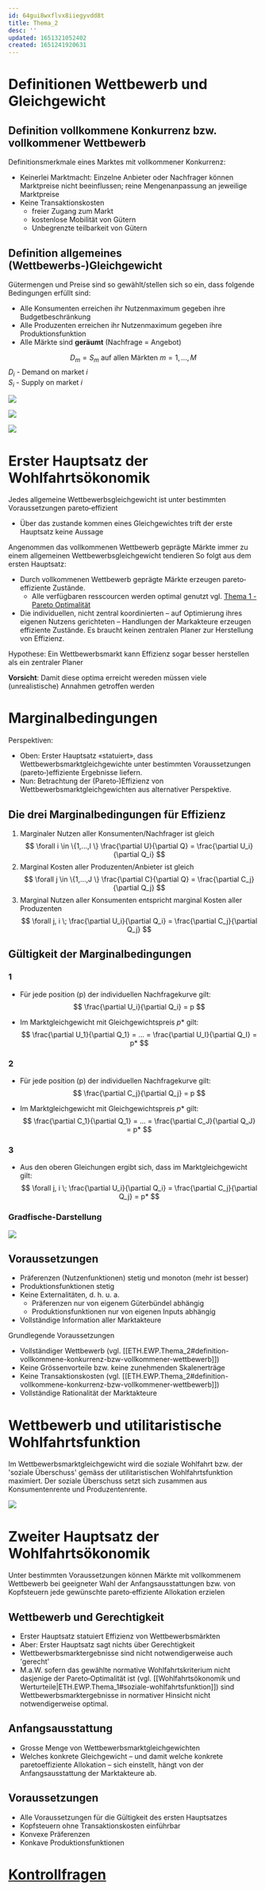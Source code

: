 ```yaml
---
id: 64gui8wxflvx8iiegyvdd8t
title: Thema_2
desc: ''
updated: 1651321052402
created: 1651241920631
---
```


# Definitionen Wettbewerb und Gleichgewicht

## Definition vollkommene Konkurrenz bzw. vollkommener Wettbewerb
Definitionsmerkmale eines Marktes mit vollkommener Konkurrenz:
- Keinerlei Marktmacht: Einzelne Anbieter oder Nachfrager können Marktpreise nicht beeinflussen; reine Mengenanpassung an jeweilige Marktpreise
- Keine Transaktionskosten
    - freier Zugang zum Markt
    - kostenlose Mobilität von Gütern
    - Unbegrenzte teilbarkeit von Gütern

## Definition allgemeines (Wettbewerbs‐)Gleichgewicht
Gütermengen und Preise sind so gewählt/stellen sich so ein, dass
folgende Bedingungen erfüllt sind:
- Alle Konsumenten erreichen ihr Nutzenmaximum gegeben ihre Budgetbeschränkung
- Alle Produzenten erreichen ihr Nutzenmaximum gegeben ihre Produktionsfunktion
- Alle Märkte sind **geräumt** (Nachfrage = Angebot)

$$
D_m = S_m \text{ auf allen Märkten } m=1,...,M
$$
$D_i$ - Demand on market $i$ <br>
$S_i$ - Supply on market $i$

![](img/2022-04-29-16-41-06.png)

![](img/2022-04-29-16-43-04.png)

![](img/2022-04-29-16-44-52.png)

# Erster Hauptsatz der Wohlfahrtsökonomik
Jedes allgemeine Wettbewerbsgleichgewicht ist
unter bestimmten Voraussetzungen pareto‐effizient

- Über das zustande kommen eines Gleichgewichtes trift der erste Hauptsatz keine Aussage 

Angenommen das vollkommenen Wettbewerb geprägte Märkte immer zu einem allgemeinen Wettbewerbsgleichgewicht tendieren
So folgt aus dem ersten Hauptsatz:
- Durch vollkommenen Wettbewerb geprägte Märkte erzeugen pareto‐effiziente Zustände.
    - Alle verfügbaren resscourcen werden optimal genutzt vgl. [Thema 1 - Pareto Optimalität](ETH.EWP.Thema_1.md#pareto-optimalität)
- Die individuellen, nicht zentral koordinierten – auf Optimierung ihres eigenen Nutzens gerichteten – Handlungen der Markakteure erzeugen effiziente Zustände. Es braucht keinen zentralen Planer zur Herstellung von Effizienz.

Hypothese: Ein Wettbewerbsmarkt kann Effizienz sogar besser herstellen als ein
zentraler Planer

**Vorsicht**: Damit diese optima erreicht wereden müssen viele (unrealistische) Annahmen getroffen werden

# Marginalbedingungen
Perspektiven:
- Oben: Erster Hauptsatz «statuiert», dass Wettbewerbsmarktgleichgewichte unter bestimmten Voraussetzungen (pareto‐)effiziente Ergebnisse liefern.
- Nun: Betrachtung der (Pareto‐)Effizienz von Wettbewerbsmarktgleichgewichten aus alternativer Perspektive.

## Die drei Marginalbedingungen für Effizienz
1. Marginaler Nutzen aller Konsumenten/Nachfrager ist gleich
$$
\forall i \in \{1,...,I \} \frac{\partial U}{\partial Q} = \frac{\partial U_i}{\partial Q_i}
$$
2. Marginal Kosten aller Produzenten/Anbieter ist gleich 
$$
\forall j \in \{1,...,J \} \frac{\partial C}{\partial Q} = \frac{\partial C_j}{\partial Q_j}
$$
3. Marginal Nutzen aller Konsumenten entspricht marginal Kosten aller Produzenten
$$
\forall j, i \; \frac{\partial U_i}{\partial Q_i} = \frac{\partial C_j}{\partial Q_j}
$$

## Gültigkeit der Marginalbedingungen
### 1
- Für jede position (p) der individuellen Nachfragekurve gilt:
$$
\frac{\partial U_i}{\partial Q_i} = p
$$

- Im Marktgleichgewicht mit Gleichgewichtspreis $p*$ gilt:
 $$
\frac{\partial U_1}{\partial Q_1} = ... = \frac{\partial U_I}{\partial Q_I} = p*
$$

### 2
- Für jede position (p) der individuellen Nachfragekurve gilt:
$$
\frac{\partial C_j}{\partial Q_j} = p
$$

- Im Marktgleichgewicht mit Gleichgewichtspreis $p*$ gilt:
$$
\frac{\partial C_1}{\partial Q_1} = ... = \frac{\partial C_J}{\partial Q_J} = p*
$$

### 3
- Aus den oberen Gleichungen ergibt sich, dass im Marktgleichgewicht gilt:
$$
\forall j, i \; \frac{\partial U_i}{\partial Q_i} = \frac{\partial C_j}{\partial Q_j} = p* 
$$

### Gradfische-Darstellung
![](img/2022-04-29-20-51-58.png)

## Voraussetzungen
- Präferenzen (Nutzenfunktionen) stetig und monoton (mehr ist besser)
- Produktionsfunktionen stetig
- Keine Externalitäten, d. h. u. a.
    - Präferenzen nur von eigenem Güterbündel abhängig
    - Produktionsfunktionen nur von eigenen Inputs abhängig
- Vollständige Information aller Marktakteure

Grundlegende Voraussetzungen
- Vollständiger Wettbewerb (vgl. [[ETH.EWP.Thema_2#definition-vollkommene-konkurrenz-bzw-vollkommener-wettbewerb]])
- Keine Grössenvorteile bzw. keine zunehmenden Skalenerträge
- Keine Transaktionskosten (vgl. [[ETH.EWP.Thema_2#definition-vollkommene-konkurrenz-bzw-vollkommener-wettbewerb]])
- Vollständige Rationalität der Marktakteure

# Wettbewerb und utilitaristische Wohlfahrtsfunktion
Im Wettbewerbsmarktgleichgewicht wird die soziale Wohlfahrt bzw.
der 'soziale Überschuss' gemäss der utilitaristischen Wohlfahrtsfunktion
maximiert.
Der soziale Überschuss setzt sich zusammen aus Konsumentenrente
und Produzentenrente.

![](img/2022-04-29-21-04-09.png)

# Zweiter Hauptsatz der Wohlfahrtsökonomik
Unter bestimmten Voraussetzungen können Märkte
mit vollkommenem Wettbewerb bei geeigneter Wahl
der Anfangsausstattungen bzw. von Kopfsteuern jede
gewünschte pareto‐effiziente Allokation erzielen

## Wettbewerb und Gerechtigkeit
- Erster Hauptsatz statuiert Effizienz von Wettbewerbsmärkten
- Aber: Erster Hauptsatz sagt nichts über Gerechtigkeit
- Wettbewerbsmarktergebnisse sind nicht notwendigerweise auch 'gerecht'
- M.a.W. sofern das gewählte normative Wohlfahrtskriterium nicht dasjenige der Pareto‐Optimalität ist (vgl. [[Wohlfahrtsökonomik und Werturteile|ETH.EWP.Thema_1#soziale-wohlfahrtsfunktion]]) sind Wettbewerbsmarktergebnisse in normativer Hinsicht nicht notwendigerweise optimal.

## Anfangsausstattung
- Grosse Menge von Wettbewerbsmarktgleichgewichten
- Welches konkrete Gleichgewicht – und damit welche konkrete paretoeffiziente Allokation – sich einstellt, hängt von der Anfangsausstattung der Marktakteure ab.

## Voraussetzungen
- Alle Voraussetzungen für die Gültigkeit des ersten Hauptsatzes
- Kopfsteuern ohne Transaktionskosten einführbar
- Konvexe Präferenzen
- Konkave Produktionsfunktionen

# [Kontrollfragen](slides/Thema2_WettbewerbUndEffizienz.pdf)
